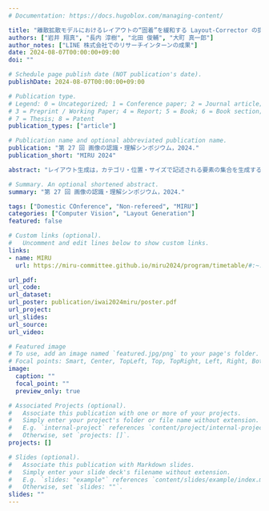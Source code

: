 ```yaml
---
# Documentation: https://docs.hugoblox.com/managing-content/

title: "離散拡散モデルにおけるレイアウトの“固着”を緩和する Layout-Corrector の提案"
authors: ["岩井 翔真", "長内 淳樹", "北田 俊輔", "大町 真一郎"]
author_notes: ["LINE 株式会社でのリサーチインターンの成果"]
date: 2024-08-07T00:00:00+09:00
doi: ""

# Schedule page publish date (NOT publication's date).
publishDate: 2024-08-07T00:00:00+09:00

# Publication type.
# Legend: 0 = Uncategorized; 1 = Conference paper; 2 = Journal article;
# 3 = Preprint / Working Paper; 4 = Report; 5 = Book; 6 = Book section;
# 7 = Thesis; 8 = Patent
publication_types: ["article"]

# Publication name and optional abbreviated publication name.
publication: "第 27 回 画像の認識・理解シンポジウム，2024."
publication_short: "MIRU 2024"

abstract: "レイアウト生成は，カテゴリ・位置・サイズで記述される要素の集合を生成するタスクである．人間が試行錯誤を通じてレイアウトを洗練させるのに対し，現在主流の離散拡散モデル(DDM) では一度生成された要素が固着し，修正されないことを示す．この課題に対して，本研究では不調和な要素を検出するLayout-Corrector (LC) を提案する．LC はDDM の生成結果を評価し，評価値の低い要素を初期化することで要素の固着を防ぐ．実験の結果，様々なDDM に対して提案手法は一貫した性能改善を達成した．"

# Summary. An optional shortened abstract.
summary: "第 27 回 画像の認識・理解シンポジウム，2024."

tags: ["Domestic COnference", "Non-refereed", "MIRU"]
categories: ["Computer Vision", "Layout Generation"]
featured: false

# Custom links (optional).
#   Uncomment and edit lines below to show custom links.
links:
- name: MIRU
  url: https://miru-committee.github.io/miru2024/program/timetable/#:~:text=%E7%BF%BC%EF%BC%88%E4%B8%AD%E9%83%A8%E5%A4%A7%EF%BC%89-,OS%2D1A%2D01%3A%20%E5%B2%A9%E4%BA%95%E7%BF%94%E7%9C%9F%20(%E6%9D%B1%E5%8C%97%E5%A4%A7)%2C%20%E9%95%B7%E5%86%85%E6%B7%B3%E6%A8%B9%2C%20%E5%8C%97%E7%94%B0%E4%BF%8A%E8%BC%94%20(LINE%E3%83%A4%E3%83%95%E3%83%BC)%2C%20%E5%A4%A7%E7%94%BA%E7%9C%9F%E4%B8%80%E9%83%8E%20(%E6%9D%B1%E5%8C%97%E5%A4%A7)%2C%20%E2%80%9CLayout%2DCorrector%3A%20Alleviating%20Layout%20Sticking%20Phenomenon%20in%20Discrete%20Diffusion%20Model%E2%80%9D,-OS%2D1A%2D02

url_pdf:
url_code:
url_dataset:
url_poster: publication/iwai2024miru/poster.pdf
url_project:
url_slides:
url_source:
url_video:

# Featured image
# To use, add an image named `featured.jpg/png` to your page's folder. 
# Focal points: Smart, Center, TopLeft, Top, TopRight, Left, Right, BottomLeft, Bottom, BottomRight.
image:
  caption: ""
  focal_point: ""
  preview_only: true

# Associated Projects (optional).
#   Associate this publication with one or more of your projects.
#   Simply enter your project's folder or file name without extension.
#   E.g. `internal-project` references `content/project/internal-project/index.md`.
#   Otherwise, set `projects: []`.
projects: []

# Slides (optional).
#   Associate this publication with Markdown slides.
#   Simply enter your slide deck's filename without extension.
#   E.g. `slides: "example"` references `content/slides/example/index.md`.
#   Otherwise, set `slides: ""`.
slides: ""
---
```

